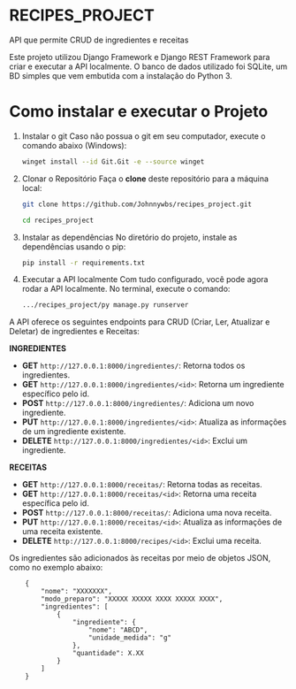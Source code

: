 # RECIPES_PROJECT
API que permite CRUD de ingredientes e receitas


Este projeto utilizou Django Framework e Django REST Framework para criar e executar a API localmente. O banco de dados utilizado foi SQLite, um BD simples que vem embutida com a instalação do Python 3.

# Como instalar e executar o Projeto
1. Instalar o git
   Caso não possua o git em seu computador, execute o comando abaixo (Windows):
    ```bash
    winget install --id Git.Git -e --source winget
    
2. Clonar o Repositório
   Faça o **clone** deste repositório para a máquina local:
    ```bash
    git clone https://github.com/Johnnywbs/recipes_project.git
    ```
    ```bash
    cd recipes_project

3. Instalar as dependências
   No diretório do projeto, instale as dependências usando o pip:
   ```bash
   pip install -r requirements.txt

4. Executar a API localmente
  Com tudo configurado, você pode agora rodar a API localmente. No terminal, execute o comando:
   ```bash
   .../recipes_project/py manage.py runserver
   
A API oferece os seguintes endpoints para CRUD (Criar, Ler, Atualizar e Deletar) de ingredientes e Receitas:

**INGREDIENTES**
- **GET** `http://127.0.0.1:8000/ingredientes/`: Retorna todos os ingredientes.
- **GET** `http://127.0.0.1:8000/ingredientes/<id>`: Retorna um ingrediente específico pelo id.
- **POST** `http://127.0.0.1:8000/ingredientes/`: Adiciona um novo ingrediente.
- **PUT** `http://127.0.0.1:8000/ingredientes/<id>`: Atualiza as informações de um ingrediente existente.
- **DELETE** `http://127.0.0.1:8000/ingredientes/<id>`: Exclui um ingrediente.

**RECEITAS**
- **GET** `http://127.0.0.1:8000/receitas/`: Retorna todas as receitas.
- **GET** `http://127.0.0.1:8000/receitas/<id>`: Retorna uma receita específica pelo id.
- **POST** `http://127.0.0.1:8000/receitas/`: Adiciona uma nova receita.
- **PUT** `http://127.0.0.1:8000/receitas/<id>`: Atualiza as informações de uma receita existente.
- **DELETE** `http://127.0.0.1:8000/recipes/<id>`: Exclui uma receita.

Os ingredientes são adicionados às receitas por meio de objetos JSON, como no exemplo abaixo:
```code
    {
        "nome": "XXXXXXX",
        "modo_preparo": "XXXXX XXXXX XXXX XXXXX XXXX",
        "ingredientes": [
            {
                "ingrediente": {
                    "nome": "ABCD",
                    "unidade_medida": "g"
                },
                "quantidade": X.XX
            }
        ]
    }
